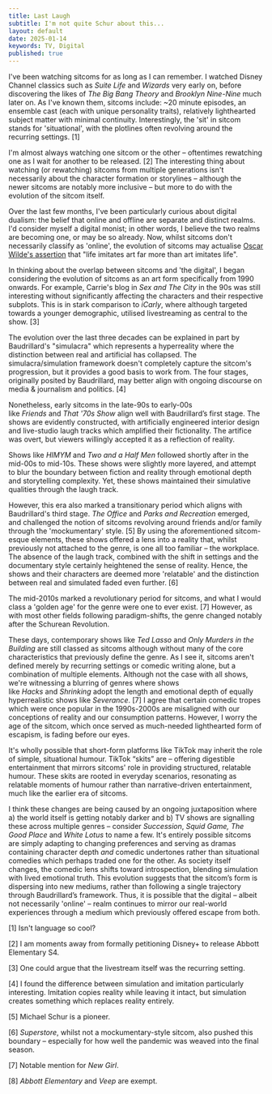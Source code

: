 ```yaml
---
title: Last Laugh
subtitle: I'm not quite Schur about this...
layout: default
date: 2025-01-14
keywords: TV, Digital
published: true
---
```


I've been watching sitcoms for as long as I can remember. I watched Disney Channel classics such as _Suite Life_ and _Wizards_ very early on, before discovering the likes of _The Big Bang Theory_ and _Brooklyn Nine-Nine_ much later on. As I've known them, sitcoms include: ~20 minute episodes, an ensemble cast (each with unique personality traits), relatively lighthearted subject matter with minimal continuity. Interestingly, the 'sit' in sitcom stands for 'situational', with the plotlines often revolving around the recurring settings. \[1\]

I'm almost always watching one sitcom or the other – oftentimes rewatching one as I wait for another to be released. \[2\] The interesting thing about watching (or rewatching) sitcoms from multiple generations isn't necessarily about the character formation or storylines – although the newer sitcoms are notably more inclusive – but more to do with the evolution of the sitcom itself.

Over the last few months, I've been particularly curious about digital dualism: the belief that online and offline are separate and distinct realms. I'd consider myself a digital monist; in other words, I believe the two realms are becoming one, or may be so already. Now, whilst sitcoms don't necessarily classify as 'online', the evolution of sitcoms may actualise [Oscar Wilde's assertion](http://virgil.org/dswo/courses/novel/wilde-lying.pdf) that "life imitates art far more than art imitates life".

In thinking about the overlap between sitcoms and 'the digital', I began considering the evolution of sitcoms as an art form specifically from 1990 onwards. For example, Carrie's blog in _Sex and The City_ in the 90s was still interesting without significantly affecting the characters and their respective subplots. This is in stark comparison to _iCarly_, where although targeted towards a younger demographic, utilised livestreaming as central to the show. \[3\]

The evolution over the last three decades can be explained in part by Baudrillard's "simulacra" which represents a hyperreality where the distinction between real and artificial has collapsed. The simulacra/simulation framework doesn't completely capture the sitcom's progression, but it provides a good basis to work from. The four stages, originally posited by Baudrillard, may better align with ongoing discourse on media & journalism and politics. \[4\]

Nonetheless, early sitcoms in the late-90s to early-00s like _Friends_ and _That '70s Show_ align well with Baudrillard’s first stage. The shows are evidently constructed, with artificially engineered interior design and live-studio laugh tracks which amplified their fictionality. The artifice was overt, but viewers willingly accepted it as a reflection of reality.

Shows like _HIMYM_ and _Two and a Half Men_ followed shortly after in the mid-00s to mid-10s. These shows were slightly more layered, and attempt to blur the boundary between fiction and reality through emotional depth and storytelling complexity. Yet, these shows maintained their simulative qualities through the laugh track.

However, this era also marked a transitionary period which aligns with Baudrillard's third stage. _The Office_ and _Parks and Recreation_ emerged, and challenged the notion of sitcoms revolving around friends and/or family through the 'mockumentary' style. \[5\] By using the aforementioned sitcom-esque elements, these shows offered a lens into a reality that, whilst previously not attached to the genre, is one all too familiar – the workplace. The absence of the laugh track, combined with the shift in settings and the documentary style certainly heightened the sense of reality. Hence, the shows and their characters are deemed more 'relatable' and the distinction between real and simulated faded even further. \[6\]

The mid-2010s marked a revolutionary period for sitcoms, and what I would class a 'golden age' for the genre were one to ever exist. \[7\] However, as with most other fields following paradigm-shifts, the genre changed notably after the Schurean Revolution.

These days, contemporary shows like _Ted Lasso_ and _Only Murders in the Building_ are still classed as sitcoms although without many of the core characteristics that previously define the genre. As I see it, sitcoms aren't defined merely by recurring settings or comedic writing alone, but a combination of multiple elements. Although not the case with all shows, we're witnessing a blurring of genres where shows like _Hacks_ and _Shrinking_ adopt the length and emotional depth of equally hyperrealistic shows like _Severance_. \[7\] I agree that certain comedic tropes which were once popular in the 1990s-2000s are misaligned with our conceptions of reality and our consumption patterns. However, I worry the age of the sitcom, which once served as much-needed lighthearted form of escapism, is fading before our eyes.

It's wholly possible that short-form platforms like TikTok may inherit the role of simple, situational humour. TikTok “skits” are – offering digestible entertainment that mirrors sitcoms' role in providing structured, relatable humour. These skits are rooted in everyday scenarios, resonating as relatable moments of humour rather than narrative-driven entertainment, much like the earlier era of sitcoms.

I think these changes are being caused by an ongoing juxtaposition where a) the world itself is getting notably darker and b) TV shows are signalling these across multiple genres – consider _Succession_, _Squid Game, The Good Place_ and _White Lotus_ to name a few. It's entirely possible sitcoms are simply adapting to changing preferences and serving as dramas containing character depth _and_ comedic undertones rather than situational comedies which perhaps traded one for the other. As society itself changes, the comedic lens shifts toward introspection, blending simulation with lived emotional truth. This evolution suggests that the sitcom’s form is dispersing into new mediums, rather than following a single trajectory through Baudrillard’s framework. Thus, it is possible that the digital – albeit not necessarily 'online' – realm continues to mirror our real-world experiences through a medium which previously offered escape from both.

\[1\] Isn't language so cool?

\[2\] I am moments away from formally petitioning Disney+ to release Abbott Elementary S4.

\[3\] One could argue that the livestream itself was the recurring setting.

\[4\] I found the difference between simulation and imitation particularly interesting. Imitation copies reality while leaving it intact, but simulation creates something which replaces reality entirely.

\[5\] Michael Schur is a pioneer.

\[6\] _Superstore_, whilst not a mockumentary-style sitcom, also pushed this boundary – especially for how well the pandemic was weaved into the final season.

\[7\] Notable mention for _New Girl_.

\[8\] _Abbott Elementary_ and _Veep_ are exempt.
